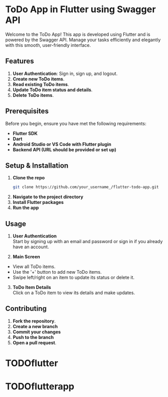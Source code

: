 # ToDo App in Flutter using Swagger API

Welcome to the ToDo App! This app is developed using Flutter and is powered by the Swagger API. Manage your tasks efficiently and elegantly with this smooth, user-friendly interface.

## Features

1. **User Authentication**: Sign in, sign up, and logout.
2. **Create new ToDo items**.
3. **Read existing ToDo items**.
4. **Update ToDo item status and details**.
5. **Delete ToDo items**.

## Prerequisites

Before you begin, ensure you have met the following requirements:

- **Flutter SDK**
- **Dart**
- **Android Studio or VS Code with Flutter plugin**
- **Backend API (URL should be provided or set up)**

## Setup & Installation

1. **Clone the repo**  
   ```bash
   git clone https://github.com/your_username_/flutter-todo-app.git
2. **Navigate to the project directory**
3. **Install Flutter packages**
4. **Run the app**

## Usage

1. **User Authentication**  
Start by signing up with an email and password or sign in if you already have an account.

2. **Main Screen**  
- View all ToDo items.
- Use the '+' button to add new ToDo items.
- Swipe left/right on an item to update its status or delete it.

3. **ToDo Item Details**  
Click on a ToDo item to view its details and make updates.

## Contributing

1. **Fork the repository**.
2. **Create a new branch**
3. **Commit your changes**
4. **Push to the branch**
5. **Open a pull request**.

# TODOflutter
# TODOflutterapp

